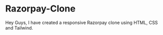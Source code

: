 # Razorpay-Clone

Hey Guys, I have created a responsive Razorpay clone using HTML, CSS and Tailwind.
